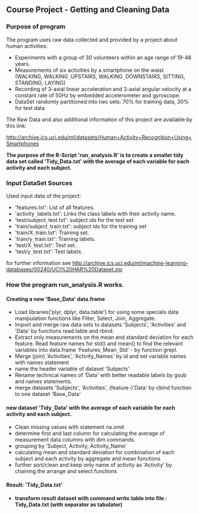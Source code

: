 ## Course Project - Getting and Cleaning Data 

### Purpose of program 

The program uses raw data collected and provided by a project about human activities:                                                
- Experiments with a group of 30 volunteers within an age range of 19-48 years.  
- Measurements of six activities by a smartphone on the waist   
   (WALKING, WALKING`_`UPSTAIRS, WALKING`_`DOWNSTAIRS, SITTING, STANDING, LAYING)                         
- Recording of 3-axial linear acceleration and 3-axial angular velocity at a constant rate of 50Hz by embedded accelerometer and   gyroscope.                       
- DataSet randomly partitioned into two sets: 70% for training data, 30% for test data

The Raw Data and also additional information of this project are available by this link:
                                
http://archive.ics.uci.edu/ml/datasets/Human+Activity+Recognition+Using+Smartphones
                                                               
**The purpose of the R-Script 'run`_`analysis.R' is to create a smaller tidy data set called 'Tidy_Data.txt' with the average of each variable for each activity and each subject.**

### Input DataSet Sources 
Used input data of the project:   
- 'features.txt': List of all features.                                                                                          
- 'activity`_`labels.txt': Links the class labels with their activity name.  
- 'test/subject`_`test.txt': subject ids for the test set   
- 'train/subject`_`train.txt': subject ids for the training set                                                      
- 'train/X`_`train.txt': Training set.                                                                                             
- 'train/y`_`train.txt': Training labels.                                                                                          
- 'test/X`_`test.txt': Test set.                                                                                                   
- 'test/y`_`test.txt': Test labels.

for further information see 
http://archive.ics.uci.edu/ml/machine-learning-databases/00240/UCI%20HAR%20Dataset.zip   


### How the program run_analysis.R works.

#### Creating a new 'Base_Data' data.frame 
- Load libraries('plyr, dplyr, data.table') for using some specials data manipulation functions like  Filter, Select, Join, Aggregate.
- Import and merge raw data sets to datasets 'Subjects', 'Activities' and 'Data' by functions read.table and rbind.  
- Extract only measurements on the mean and standard deviation for each feature.  Read feature names for std() and mean() to find the relevant variables into data.frame 'Features`_`Mean`_`Std' - by function grepl.  
- Merge (join) 'Activities', 'Activity_Names' by id and set variable names with names statement  
- name the header variable of dataset 'Subjects'  
- Rename technical names of 'Data' with better readable labels by gsub and names statements.  
- merge datasets 'Subjects', 'Activities', (feature-)'Data' by cbind function to one dataset 'Base_Data'  

#### new dataset 'Tidy`_`Data' with the average of each variable for each activity and each subject.
- Clean missing values with statement na.omit
- determine first and last column for calculating the average of measurement data columns with dim commands.
- grouping by 'Subject, Activity, Activity_Name'
- calculating mean and standard deviation for combination of each subject and each activity by aggregate and mean functions
- further sort/clean and keep only name of activity as 'Activity' by chaining the arrange and select functions 

#### Result: 'Tidy_Data.txt'
- **transform result dataset with command write.table into file : Tidy_Data.txt (with separator as tabulator)** 

